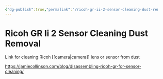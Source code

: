 ```yaml
---
{"dg-publish":true,"permalink":"/ricoh-gr-ii-2-sensor-cleaning-dust-removal/","title":"Ricoh GR Ii 2 Sensor Cleaning Dust Removal","noteIcon":""}
---
```



# Ricoh GR Ii 2 Sensor Cleaning Dust Removal

Link for cleaning Ricoh [[camera\|camera]] lens or sensor from dust

https://jamiecollinson.com/blog/disassembling-ricoh-gr-for-sensor-cleaning/
